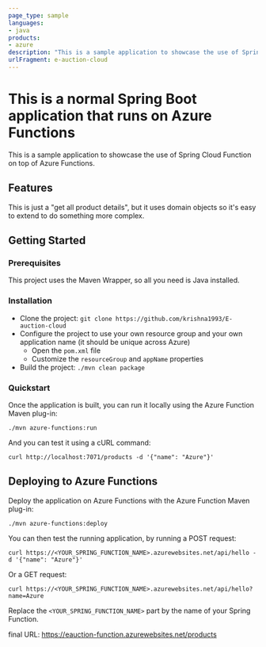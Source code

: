 ```yaml
---
page_type: sample
languages:
- java
products:
- azure
description: "This is a sample application to showcase the use of Spring Cloud Function on top of Azure Functions."
urlFragment: e-auction-cloud
---
```


# This is a normal Spring Boot application that runs on Azure Functions

This is a sample application to showcase the use of Spring Cloud Function on top of Azure Functions.

## Features

This is just a "get all product details", but it uses domain objects so it's easy to extend to do something more complex.

## Getting Started

### Prerequisites

This project uses the Maven Wrapper, so all you need is Java installed.

### Installation

- Clone the project: `git clone https://github.com/krishna1993/E-auction-cloud`
- Configure the project to use your own resource group and your own application name (it should be unique across Azure)
  - Open the `pom.xml` file
  - Customize the `resourceGroup` and `appName` properties
- Build the project: `./mvn clean package`

### Quickstart

Once the application is built, you can run it locally using the Azure Function Maven plug-in:

`./mvn azure-functions:run`

And you can test it using a cURL command:

`curl http://localhost:7071/products -d '{"name": "Azure"}'`

## Deploying to Azure Functions

Deploy the application on Azure Functions with the Azure Function Maven plug-in:

`./mvn azure-functions:deploy`

You can then test the running application, by running a POST request:

```
curl https://<YOUR_SPRING_FUNCTION_NAME>.azurewebsites.net/api/hello -d '{"name": "Azure"}'
```

Or a GET request:

```
curl https://<YOUR_SPRING_FUNCTION_NAME>.azurewebsites.net/api/hello?name=Azure
```

Replace the `<YOUR_SPRING_FUNCTION_NAME>` part by the name of your Spring Function.

final URL: https://eauction-function.azurewebsites.net/products
